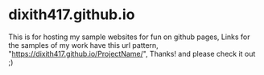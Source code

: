 # dixith417.github.io
This is for hosting my sample websites for fun on github pages, Links for the samples of my work have this url pattern, "https://dixith417.github.io/ProjectName/", Thanks! and please check it out ;)
